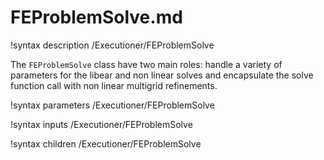 # FEProblemSolve.md

!syntax description /Executioner/FEProblemSolve

The `FEProblemSolve` class have two main roles: handle a variety of parameters for the libear and non linear solves
and encapsulate the solve function call with non linear multigrid refinements.

!syntax parameters /Executioner/FEProblemSolve

!syntax inputs /Executioner/FEProblemSolve

!syntax children /Executioner/FEProblemSolve
